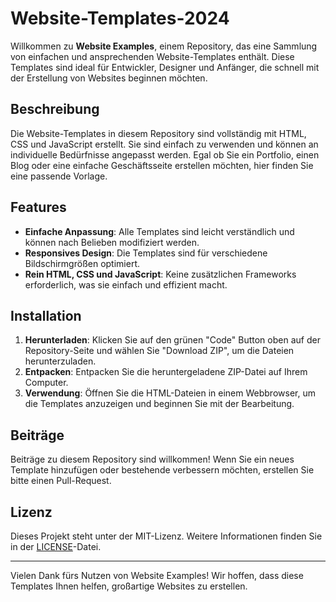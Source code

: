 # Website-Templates-2024

Willkommen zu **Website Examples**, einem Repository, das eine Sammlung von einfachen und ansprechenden Website-Templates enthält. Diese Templates sind ideal für Entwickler, Designer und Anfänger, die schnell mit der Erstellung von Websites beginnen möchten.

## Beschreibung

Die Website-Templates in diesem Repository sind vollständig mit HTML, CSS und JavaScript erstellt. Sie sind einfach zu verwenden und können an individuelle Bedürfnisse angepasst werden. Egal ob Sie ein Portfolio, einen Blog oder eine einfache Geschäftsseite erstellen möchten, hier finden Sie eine passende Vorlage.

## Features

- **Einfache Anpassung**: Alle Templates sind leicht verständlich und können nach Belieben modifiziert werden.
- **Responsives Design**: Die Templates sind für verschiedene Bildschirmgrößen optimiert.
- **Rein HTML, CSS und JavaScript**: Keine zusätzlichen Frameworks erforderlich, was sie einfach und effizient macht.

## Installation

1. **Herunterladen**: Klicken Sie auf den grünen "Code" Button oben auf der Repository-Seite und wählen Sie "Download ZIP", um die Dateien herunterzuladen.
2. **Entpacken**: Entpacken Sie die heruntergeladene ZIP-Datei auf Ihrem Computer.
3. **Verwendung**: Öffnen Sie die HTML-Dateien in einem Webbrowser, um die Templates anzuzeigen und beginnen Sie mit der Bearbeitung.


## Beiträge

Beiträge zu diesem Repository sind willkommen! Wenn Sie ein neues Template hinzufügen oder bestehende verbessern möchten, erstellen Sie bitte einen Pull-Request.

## Lizenz

Dieses Projekt steht unter der MIT-Lizenz. Weitere Informationen finden Sie in der [LICENSE](LICENSE)-Datei.

---

Vielen Dank fürs Nutzen von Website Examples! Wir hoffen, dass diese Templates Ihnen helfen, großartige Websites zu erstellen.
